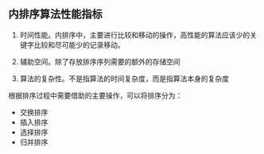 
## 内排序算法性能指标
1. 时间性能。内排序中，主要进行比较和移动的操作，高性能的算法应该少的关键字比较和尽可能少的记录移动。

2. 辅助空间。除了存放排序序列需要的额外的存储空间

3. 算法的复杂性。不是指算法的时间复杂度，而是指算法本身的复杂度


根据排序过程中需要借助的主要操作，可以将排序分为：
* 交换排序
* 插入排序
* 选择排序
* 归并排序
